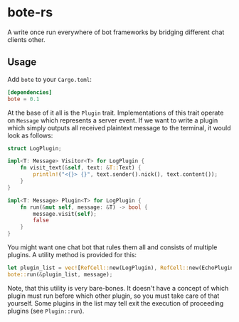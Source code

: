 # bote-rs
A write once run everywhere of bot frameworks by bridging different chat clients other.

## Usage
Add `bote` to your `Cargo.toml`:
```toml
[dependencies]
bote = 0.1
```

At the base of it all is the `Plugin` trait. Implementations of this trait operate on `Message` which represents a server event. If we want to write a plugin which simply outputs all received plaintext message to the terminal, it would look as follows:
```rust
struct LogPlugin;

impl<T: Message> Visitor<T> for LogPlugin {
	fn visit_text(&self, text: &T::Text) {
		println!("<{}> {}", text.sender().nick(), text.content());
	}
}

impl<T: Message> Plugin<T> for LogPlugin {
	fn run(&mut self, message: &T) -> bool {
		message.visit(self);
		false
	}
}
```

You might want one chat bot that rules them all and consists of multiple plugins. A utility method is provided for this:
```rust
let plugin_list = vec![RefCell::new(LogPlugin), RefCell::new(EchoPlugin)]
bote::run(&plugin_list, message);
```

Note, that this utility is very bare-bones. It doesn't have a concept of which plugin must run before which other plugin, so you must take care of that yourself. Some plugins in the list may tell exit the execution of proceeding plugins (see `Plugin::run`).
